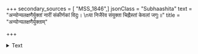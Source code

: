 +++
secondary_sources = [ "MSS_1846",]
jsonClass = "Subhaashita"
text = "अन्योन्यलक्षणैर्युक्तां नारीं संकीर्णकां विदुः।  \nया निजैरेव संयुक्ता चिह्नैस्तां केवलां जगुः॥"
title = "अन्योन्यलक्षणैर्युक्ताम्"

+++

<details><summary>Text</summary>

अन्योन्यलक्षणैर्युक्तां नारीं संकीर्णकां विदुः।  
या निजैरेव संयुक्ता चिह्नैस्तां केवलां जगुः॥
</details>
